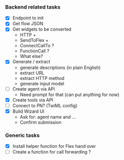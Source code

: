 ### Backend related tasks
- [x] Endpoint to init
- [x] Get flow JSON
- [x] Get widgets to be converted
  - HTTP +
  - SendToFlex +
  - ConnectCallTo ?
  - FunctionCall ?
  - What else?
- [x] Generate / extract
  - generate descriptions (in plain English)
  - extract URL
  - extract HTTP method
  - generate input model
- [ ] Create agent via API
  - Need prompt for that (can put anything for now)
- [x] Create tools via API
- [ ] Connect to PN? (TwiML config)
- [x] Build Wizard UI
  - Ask for: agent name and ...
  - Confirm submission

### Generic tasks
- [x] Install helper function for Flex hand over
- [ ] Create a function for call forwarding ?